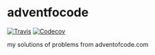 # adventfocode

[![Travis](https://img.shields.io/travis/mrnz/adventofcode.svg?maxAge=20&style=plastic)](https://travis-ci.org/mrnz/adventofcode) [![Codecov](https://img.shields.io/codecov/c/github/mrnz/adventofcode.svg?maxAge=20&style=plastic)](https://codecov.io/gh/mrnz/adventofcode)

my solutions of problems from adventofcode.com
